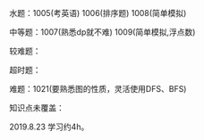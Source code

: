 水题：1005(考英语)  1006(排序题) 1008(简单模拟) 

中等题：1007(熟悉dp就不难) 1009(简单模拟,浮点数)

较难题：

超时题：

难题：1021(要熟悉图的性质，灵活使用DFS、BFS)

知识点未覆盖：


2019.8.23 学习约4h。